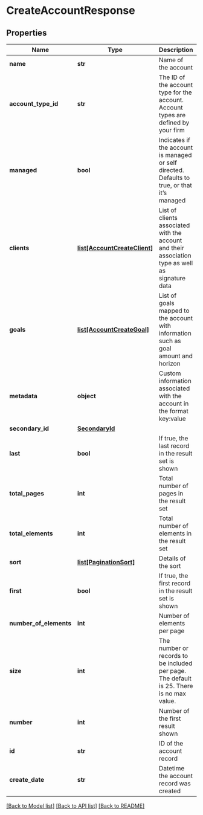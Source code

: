 # CreateAccountResponse

## Properties
Name | Type | Description | Notes
------------ | ------------- | ------------- | -------------
**name** | **str** | Name of the account | 
**account_type_id** | **str** | The ID of the account type for the account. Account types are defined by your firm | 
**managed** | **bool** | Indicates if the account is managed or self directed. Defaults to true, or that it’s managed | [optional] [default to True]
**clients** | [**list[AccountCreateClient]**](AccountCreateClient.md) | List of clients associated with the account and their association type as well as signature data | [optional] 
**goals** | [**list[AccountCreateGoal]**](AccountCreateGoal.md) | List of goals mapped to the account with information such as goal amount and horizon | [optional] 
**metadata** | **object** | Custom information associated with the account in the format key:value | [optional] 
**secondary_id** | [**SecondaryId**](SecondaryId.md) |  | [optional] 
**last** | **bool** | If true, the last record in the result set is shown | [optional] 
**total_pages** | **int** | Total number of pages in the result set | [optional] 
**total_elements** | **int** | Total number of elements in the result set | [optional] 
**sort** | [**list[PaginationSort]**](PaginationSort.md) | Details of the sort | [optional] 
**first** | **bool** | If true, the first record in the result set is shown | [optional] 
**number_of_elements** | **int** | Number of elements per page | [optional] 
**size** | **int** | The number or records to be included per page. The default is 25. There is no max value. | [optional] 
**number** | **int** | Number of the first result shown | [optional] 
**id** | **str** | ID of the account record | [optional] 
**create_date** | **str** | Datetime the account record was created | [optional] 

[[Back to Model list]](../README.md#documentation-for-models) [[Back to API list]](../README.md#documentation-for-api-endpoints) [[Back to README]](../README.md)


